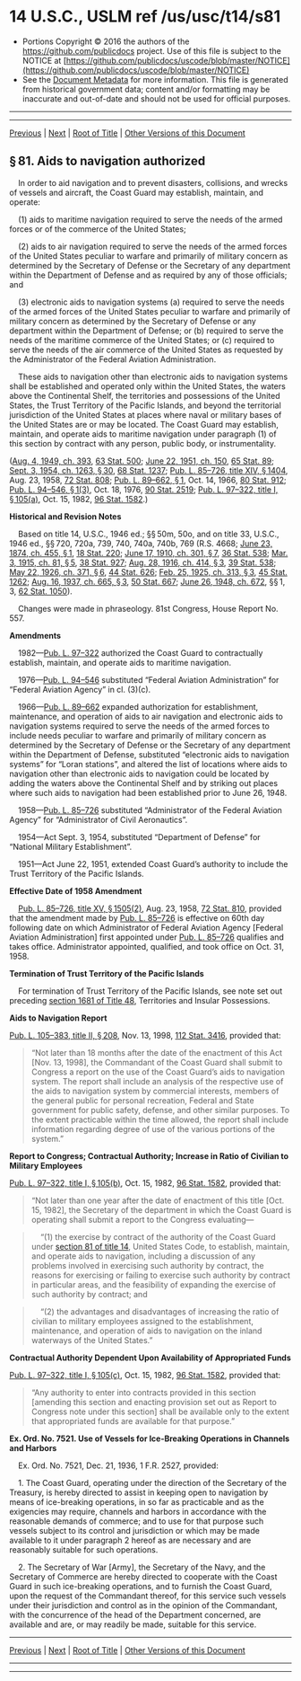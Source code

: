 ---
---

# 14 U.S.C., USLM ref /us/usc/t14/s81

* Portions Copyright © 2016 the authors of the https://github.com/publicdocs project.
  Use of this file is subject to the NOTICE at [https://github.com/publicdocs/uscode/blob/master/NOTICE](https://github.com/publicdocs/uscode/blob/master/NOTICE)
* See the [Document Metadata](././../../../../..//README.md) for more information.
  This file is generated from historical government data; content and/or formatting may be inaccurate and out-of-date and should not be used for official purposes.

----------
----------

[Previous](./../../../../..//us/usc/t14/ptI/ch5/m__us_usc_t14_ptI_ch5.md) | [Next](./../../../../..//us/usc/t14/ptI/ch5/m__us_usc_t14_s82.md) | [Root of Title](./../../../../../) | [Other Versions of this Document](https://publicdocs.github.io/go/links?ns=uslm&ref=%2Fus%2Fusc%2Ft14%2Fs81)

## § 81. Aids to navigation authorized

    In order to aid navigation and to prevent disasters, collisions, and wrecks of vessels and aircraft, the Coast Guard may establish, maintain, and operate:

    (1) aids to maritime navigation required to serve the needs of the armed forces or of the commerce of the United States;

    (2) aids to air navigation required to serve the needs of the armed forces of the United States peculiar to warfare and primarily of military concern as determined by the Secretary of Defense or the Secretary of any department within the Department of Defense and as required by any of those officials; and

    (3) electronic aids to navigation systems (a) required to serve the needs of the armed forces of the United States peculiar to warfare and primarily of military concern as determined by the Secretary of Defense or any department within the Department of Defense; or (b) required to serve the needs of the maritime commerce of the United States; or (c) required to serve the needs of the air commerce of the United States as requested by the Administrator of the Federal Aviation Administration.

    These aids to navigation other than electronic aids to navigation systems shall be established and operated only within the United States, the waters above the Continental Shelf, the territories and possessions of the United States, the Trust Territory of the Pacific Islands, and beyond the territorial jurisdiction of the United States at places where naval or military bases of the United States are or may be located. The Coast Guard may establish, maintain, and operate aids to maritime navigation under paragraph (1) of this section by contract with any person, public body, or instrumentality.

([Aug. 4, 1949, ch. 393][/us/act/1949-08-04/ch393], [63 Stat. 500][/us/stat/63/500]; [June 22, 1951, ch. 150][/us/act/1951-06-22/ch150], [65 Stat. 89][/us/stat/65/89]; [Sept. 3, 1954, ch. 1263, § 30][/us/act/1954-09-03/ch1263/s30], [68 Stat. 1237][/us/stat/68/1237]; [Pub. L. 85–726, title XIV, § 1404][/us/pl/85/726/s1404], Aug. 23, 1958, [72 Stat. 808][/us/stat/72/808]; [Pub. L. 89–662, § 1][/us/pl/89/662/s1], Oct. 14, 1966, [80 Stat. 912][/us/stat/80/912]; [Pub. L. 94–546, § 1(3)][/us/pl/94/546/s1/3], Oct. 18, 1976, [90 Stat. 2519][/us/stat/90/2519]; [Pub. L. 97–322, title I, § 105(a)][/us/pl/97/322/s105/a], Oct. 15, 1982, [96 Stat. 1582][/us/stat/96/1582].)

 __Historical and Revision Notes__ 

    Based on title 14, U.S.C., 1946 ed.; §§ 50m, 50o, and on title 33, U.S.C., 1946 ed., §§ 720, 720a, 739, 740, 740a, 740b, 769 (R.S. 4668; [June 23, 1874, ch. 455, § 1][/us/act/1874-06-23/ch455/s1], [18 Stat. 220][/us/stat/18/220]; [June 17, 1910, ch. 301, § 7][/us/act/1910-06-17/ch301/s7], [36 Stat. 538][/us/stat/36/538]; [Mar. 3, 1915, ch. 81, § 5][/us/act/1915-03-03/ch81/s5], [38 Stat. 927][/us/stat/38/927]; [Aug. 28, 1916, ch. 414, § 3][/us/act/1916-08-28/ch414/s3], [39 Stat. 538][/us/stat/39/538]; [May 22, 1926, ch. 371, § 6][/us/act/1926-05-22/ch371/s6], [44 Stat. 626][/us/stat/44/626]; [Feb. 25, 1925, ch. 313, § 3][/us/act/1925-02-25/ch313/s3], [45 Stat. 1262][/us/stat/45/1262]; [Aug. 16, 1937, ch. 665, § 3][/us/act/1937-08-16/ch665/s3], [50 Stat. 667][/us/stat/50/667]; [June 26, 1948, ch. 672][/us/act/1948-06-26/ch672], §§ 1, 3, [62 Stat. 1050][/us/stat/62/1050]).

    Changes were made in phraseology. 81st Congress, House Report No. 557.

 __Amendments__ 

    1982—[Pub. L. 97–322][/us/pl/97/322] authorized the Coast Guard to contractually establish, maintain, and operate aids to maritime navigation.

    1976—[Pub. L. 94–546][/us/pl/94/546] substituted “Federal Aviation Administration” for “Federal Aviation Agency” in cl. (3)(c).

    1966—[Pub. L. 89–662][/us/pl/89/662] expanded authorization for establishment, maintenance, and operation of aids to air navigation and electronic aids to navigation systems required to serve the needs of the armed forces to include needs peculiar to warfare and primarily of military concern as determined by the Secretary of Defense or the Secretary of any department within the Department of Defense, substituted “electronic aids to navigation systems” for “Loran stations”, and altered the list of locations where aids to navigation other than electronic aids to navigation could be located by adding the waters above the Continental Shelf and by striking out places where such aids to navigation had been established prior to June 26, 1948.

    1958—[Pub. L. 85–726][/us/pl/85/726] substituted “Administrator of the Federal Aviation Agency” for “Administrator of Civil Aeronautics”.

    1954—Act Sept. 3, 1954, substituted “Department of Defense” for “National Military Establishment”.

    1951—Act June 22, 1951, extended Coast Guard’s authority to include the Trust Territory of the Pacific Islands.

 __Effective Date of 1958 Amendment__ 

    [Pub. L. 85–726, title XV, § 1505(2)][/us/pl/85/726/s1505/2], Aug. 23, 1958, [72 Stat. 810][/us/stat/72/810], provided that the amendment made by [Pub. L. 85–726][/us/pl/85/726] is effective on 60th day following date on which Administrator of Federal Aviation Agency \[Federal Aviation Administration\] first appointed under [Pub. L. 85–726][/us/pl/85/726] qualifies and takes office. Administrator appointed, qualified, and took office on Oct. 31, 1958.

 __Termination of Trust Territory of the Pacific Islands__ 

    For termination of Trust Territory of the Pacific Islands, see note set out preceding [section 1681 of Title 48][/us/usc/t48/s1681], Territories and Insular Possessions.

 __Aids to Navigation Report__ 

[Pub. L. 105–383, title II, § 208][/us/pl/105/383/s208], Nov. 13, 1998, [112 Stat. 3416][/us/stat/112/3416], provided that: 

> “Not later than 18 months after the date of the enactment of this Act \[Nov. 13, 1998\], the Commandant of the Coast Guard shall submit to Congress a report on the use of the Coast Guard’s aids to navigation system. The report shall include an analysis of the respective use of the aids to navigation system by commercial interests, members of the general public for personal recreation, Federal and State government for public safety, defense, and other similar purposes. To the extent practicable within the time allowed, the report shall include information regarding degree of use of the various portions of the system.”

 __Report to Congress; Contractual Authority; Increase in Ratio of Civilian to Military Employees__ 

[Pub. L. 97–322, title I, § 105(b)][/us/pl/97/322/s105/b], Oct. 15, 1982, [96 Stat. 1582][/us/stat/96/1582], provided that: 

> “Not later than one year after the date of enactment of this title \[Oct. 15, 1982\], the Secretary of the department in which the Coast Guard is operating shall submit a report to the Congress evaluating—

>     “(1) the exercise by contract of the authority of the Coast Guard under [section 81 of title 14][/us/usc/t14/s81], United States Code, to establish, maintain, and operate aids to navigation, including a discussion of any problems involved in exercising such authority by contract, the reasons for exercising or failing to exercise such authority by contract in particular areas, and the feasibility of expanding the exercise of such authority by contract; and

>     “(2) the advantages and disadvantages of increasing the ratio of civilian to military employees assigned to the establishment, maintenance, and operation of aids to navigation on the inland waterways of the United States.”

 __Contractual Authority Dependent Upon Availability of Appropriated Funds__ 

[Pub. L. 97–322, title I, § 105(c)][/us/pl/97/322/s105/c], Oct. 15, 1982, [96 Stat. 1582][/us/stat/96/1582], provided that: 

> “Any authority to enter into contracts provided in this section \[amending this section and enacting provision set out as Report to Congress note under this section\] shall be available only to the extent that appropriated funds are available for that purpose.”

 __Ex. Ord. No. 7521. Use of Vessels for Ice-Breaking Operations in Channels and Harbors__ 

    Ex. Ord. No. 7521, Dec. 21, 1936, 1 F.R. 2527, provided:

    1. The Coast Guard, operating under the direction of the Secretary of the Treasury, is hereby directed to assist in keeping open to navigation by means of ice-breaking operations, in so far as practicable and as the exigencies may require, channels and harbors in accordance with the reasonable demands of commerce; and to use for that purpose such vessels subject to its control and jurisdiction or which may be made available to it under paragraph 2 hereof as are necessary and are reasonably suitable for such operations.

    2. The Secretary of War \[Army\], the Secretary of the Navy, and the Secretary of Commerce are hereby directed to cooperate with the Coast Guard in such ice-breaking operations, and to furnish the Coast Guard, upon the request of the Commandant thereof, for this service such vessels under their jurisdiction and control as in the opinion of the Commandant, with the concurrence of the head of the Department concerned, are available and are, or may readily be made, suitable for this service.

----------

[Previous](./../../../../..//us/usc/t14/ptI/ch5/m__us_usc_t14_ptI_ch5.md) | [Next](./../../../../..//us/usc/t14/ptI/ch5/m__us_usc_t14_s82.md) | [Root of Title](./../../../../../) | [Other Versions of this Document](https://publicdocs.github.io/go/links?ns=uslm&ref=%2Fus%2Fusc%2Ft14%2Fs81)

----------
----------

[/us/act/1949-08-04/ch393]: https://publicdocs.github.io/go/links?ns=uslm&ref=%2Fus%2Fact%2F1949-08-04%2Fch393
[/us/stat/63/500]: https://publicdocs.github.io/go/links?ns=uslm&ref=%2Fus%2Fstat%2F63%2F500
[/us/act/1951-06-22/ch150]: https://publicdocs.github.io/go/links?ns=uslm&ref=%2Fus%2Fact%2F1951-06-22%2Fch150
[/us/stat/65/89]: https://publicdocs.github.io/go/links?ns=uslm&ref=%2Fus%2Fstat%2F65%2F89
[/us/act/1954-09-03/ch1263/s30]: https://publicdocs.github.io/go/links?ns=uslm&ref=%2Fus%2Fact%2F1954-09-03%2Fch1263%2Fs30
[/us/stat/68/1237]: https://publicdocs.github.io/go/links?ns=uslm&ref=%2Fus%2Fstat%2F68%2F1237
[/us/pl/85/726/s1404]: https://publicdocs.github.io/go/links?ns=uslm&ref=%2Fus%2Fpl%2F85%2F726%2Fs1404
[/us/stat/72/808]: https://publicdocs.github.io/go/links?ns=uslm&ref=%2Fus%2Fstat%2F72%2F808
[/us/pl/89/662/s1]: https://publicdocs.github.io/go/links?ns=uslm&ref=%2Fus%2Fpl%2F89%2F662%2Fs1
[/us/stat/80/912]: https://publicdocs.github.io/go/links?ns=uslm&ref=%2Fus%2Fstat%2F80%2F912
[/us/pl/94/546/s1/3]: https://publicdocs.github.io/go/links?ns=uslm&ref=%2Fus%2Fpl%2F94%2F546%2Fs1%2F3
[/us/stat/90/2519]: https://publicdocs.github.io/go/links?ns=uslm&ref=%2Fus%2Fstat%2F90%2F2519
[/us/pl/97/322/s105/a]: https://publicdocs.github.io/go/links?ns=uslm&ref=%2Fus%2Fpl%2F97%2F322%2Fs105%2Fa
[/us/stat/96/1582]: https://publicdocs.github.io/go/links?ns=uslm&ref=%2Fus%2Fstat%2F96%2F1582
[/us/act/1874-06-23/ch455/s1]: https://publicdocs.github.io/go/links?ns=uslm&ref=%2Fus%2Fact%2F1874-06-23%2Fch455%2Fs1
[/us/stat/18/220]: https://publicdocs.github.io/go/links?ns=uslm&ref=%2Fus%2Fstat%2F18%2F220
[/us/act/1910-06-17/ch301/s7]: https://publicdocs.github.io/go/links?ns=uslm&ref=%2Fus%2Fact%2F1910-06-17%2Fch301%2Fs7
[/us/stat/36/538]: https://publicdocs.github.io/go/links?ns=uslm&ref=%2Fus%2Fstat%2F36%2F538
[/us/act/1915-03-03/ch81/s5]: https://publicdocs.github.io/go/links?ns=uslm&ref=%2Fus%2Fact%2F1915-03-03%2Fch81%2Fs5
[/us/stat/38/927]: https://publicdocs.github.io/go/links?ns=uslm&ref=%2Fus%2Fstat%2F38%2F927
[/us/act/1916-08-28/ch414/s3]: https://publicdocs.github.io/go/links?ns=uslm&ref=%2Fus%2Fact%2F1916-08-28%2Fch414%2Fs3
[/us/stat/39/538]: https://publicdocs.github.io/go/links?ns=uslm&ref=%2Fus%2Fstat%2F39%2F538
[/us/act/1926-05-22/ch371/s6]: https://publicdocs.github.io/go/links?ns=uslm&ref=%2Fus%2Fact%2F1926-05-22%2Fch371%2Fs6
[/us/stat/44/626]: https://publicdocs.github.io/go/links?ns=uslm&ref=%2Fus%2Fstat%2F44%2F626
[/us/act/1925-02-25/ch313/s3]: https://publicdocs.github.io/go/links?ns=uslm&ref=%2Fus%2Fact%2F1925-02-25%2Fch313%2Fs3
[/us/stat/45/1262]: https://publicdocs.github.io/go/links?ns=uslm&ref=%2Fus%2Fstat%2F45%2F1262
[/us/act/1937-08-16/ch665/s3]: https://publicdocs.github.io/go/links?ns=uslm&ref=%2Fus%2Fact%2F1937-08-16%2Fch665%2Fs3
[/us/stat/50/667]: https://publicdocs.github.io/go/links?ns=uslm&ref=%2Fus%2Fstat%2F50%2F667
[/us/act/1948-06-26/ch672]: https://publicdocs.github.io/go/links?ns=uslm&ref=%2Fus%2Fact%2F1948-06-26%2Fch672
[/us/stat/62/1050]: https://publicdocs.github.io/go/links?ns=uslm&ref=%2Fus%2Fstat%2F62%2F1050
[/us/pl/97/322]: https://publicdocs.github.io/go/links?ns=uslm&ref=%2Fus%2Fpl%2F97%2F322
[/us/pl/94/546]: https://publicdocs.github.io/go/links?ns=uslm&ref=%2Fus%2Fpl%2F94%2F546
[/us/pl/89/662]: https://publicdocs.github.io/go/links?ns=uslm&ref=%2Fus%2Fpl%2F89%2F662
[/us/pl/85/726]: https://publicdocs.github.io/go/links?ns=uslm&ref=%2Fus%2Fpl%2F85%2F726
[/us/pl/85/726/s1505/2]: https://publicdocs.github.io/go/links?ns=uslm&ref=%2Fus%2Fpl%2F85%2F726%2Fs1505%2F2
[/us/stat/72/810]: https://publicdocs.github.io/go/links?ns=uslm&ref=%2Fus%2Fstat%2F72%2F810
[/us/pl/85/726]: https://publicdocs.github.io/go/links?ns=uslm&ref=%2Fus%2Fpl%2F85%2F726
[/us/pl/85/726]: https://publicdocs.github.io/go/links?ns=uslm&ref=%2Fus%2Fpl%2F85%2F726
[/us/usc/t48/s1681]: https://publicdocs.github.io/go/links?ns=uslm&ref=%2Fus%2Fusc%2Ft48%2Fs1681
[/us/pl/105/383/s208]: https://publicdocs.github.io/go/links?ns=uslm&ref=%2Fus%2Fpl%2F105%2F383%2Fs208
[/us/stat/112/3416]: https://publicdocs.github.io/go/links?ns=uslm&ref=%2Fus%2Fstat%2F112%2F3416
[/us/pl/97/322/s105/b]: https://publicdocs.github.io/go/links?ns=uslm&ref=%2Fus%2Fpl%2F97%2F322%2Fs105%2Fb
[/us/stat/96/1582]: https://publicdocs.github.io/go/links?ns=uslm&ref=%2Fus%2Fstat%2F96%2F1582
[/us/usc/t14/s81]: https://publicdocs.github.io/go/links?ns=uslm&ref=%2Fus%2Fusc%2Ft14%2Fs81
[/us/pl/97/322/s105/c]: https://publicdocs.github.io/go/links?ns=uslm&ref=%2Fus%2Fpl%2F97%2F322%2Fs105%2Fc
[/us/stat/96/1582]: https://publicdocs.github.io/go/links?ns=uslm&ref=%2Fus%2Fstat%2F96%2F1582


